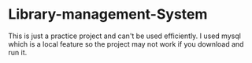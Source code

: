# Library-management-System
This is just a practice project and can't be used efficiently. I used mysql which is a local feature so the project may not work if you download and run it.
